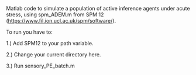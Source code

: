 Matlab code to simulate a population of active inference agents under acute stress, using spm_ADEM.m from SPM 12 (https://www.fil.ion.ucl.ac.uk/spm/software/).

To run you have to:

1.) Add SPM12 to your path variable.

2.) Change your current directory here.

3.) Run sensory_PE_batch.m
